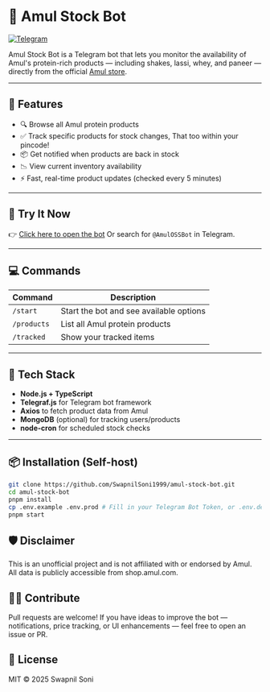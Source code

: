 # 🥛 Amul Stock Bot

[![Telegram](https://img.shields.io/badge/Chat-Telegram-blue?logo=telegram)](https://t.me/AmulOSSBot)

Amul Stock Bot is a Telegram bot that lets you monitor the availability of Amul's protein-rich products — including shakes, lassi, whey, and paneer — directly from the official [Amul store](https://shop.amul.com).

---

## 🚀 Features

- 🔍 Browse all Amul protein products
- ✅ Track specific products for stock changes, That too within your pincode!
- 📦 Get notified when products are back in stock
- 📉 View current inventory availability
- ⚡ Fast, real-time product updates (checked every 5 minutes)

---

## 🤖 Try It Now

👉 [Click here to open the bot](https://t.me/AmulOSSBot)
Or search for `@AmulOSSBot` in Telegram.

---

## 💻 Commands

| Command     | Description                             |
| ----------- | --------------------------------------- |
| `/start`    | Start the bot and see available options |
| `/products` | List all Amul protein products          |
| `/tracked`  | Show your tracked items                 |

---

## 🔧 Tech Stack

- **Node.js + TypeScript**
- **Telegraf.js** for Telegram bot framework
- **Axios** to fetch product data from Amul
- **MongoDB** (optional) for tracking users/products
- **node-cron** for scheduled stock checks

---

## 📦 Installation (Self-host)

```bash
git clone https://github.com/SwapnilSoni1999/amul-stock-bot.git
cd amul-stock-bot
pnpm install
cp .env.example .env.prod # Fill in your Telegram Bot Token, or .env.dev if running in local
pnpm start
```

## 🛡️ Disclaimer

This is an unofficial project and is not affiliated with or endorsed by Amul. All data is publicly accessible from shop.amul.com.

## 🧑‍💻 Contribute

Pull requests are welcome! If you have ideas to improve the bot — notifications, price tracking, or UI enhancements — feel free to open an issue or PR.

## 📜 License

MIT © 2025 Swapnil Soni
